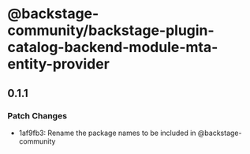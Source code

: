 # @backstage-community/backstage-plugin-catalog-backend-module-mta-entity-provider

## 0.1.1

### Patch Changes

- 1af9fb3: Rename the package names to be included in @backstage-community
